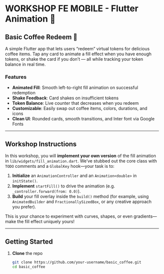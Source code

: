 # WORKSHOP FE MOBILE - Flutter Animation 🚀

## Basic Coffee Redeem 🍵

A simple Flutter app that lets users “redeem” virtual tokens for delicious coffee items. Tap any card to animate a fill effect when you have enough tokens, or shake the card if you don’t — all while tracking your token balance in real time.

### Features

- **Animated Fill**: Smooth left-to-right fill animation on successful redemption  
- **Shake Feedback**: Card shakes on insufficient tokens  
- **Token Balance**: Live counter that decreases when you redeem  
- **Customizable**: Easily swap out coffee items, colors, durations, and icons  
- **Clean UI**: Rounded cards, smooth transitions, and Inter font via Google Fonts  

---

## Workshop Instructions

In this workshop, you will **implement your own version** of the fill animation in `lib/widgets/fill_animation.dart`. We’ve stubbed out the core class with `TODO` comments and a `GlobalKey` hook—your task is to:

1. **Initialize** an `AnimationController` and an `Animation<double>` in `initState()`.  
2. **Implement** `startFill()` to drive the animation (e.g. `_controller.forward(from: 0.0)`).  
3. **Build** your fill overlay inside the `build()` method (for example, using `AnimatedBuilder` and `FractionallySizedBox`, or any creative approach you prefer).

This is your chance to experiment with curves, shapes, or even gradients—make the fill effect uniquely yours!

---

## Getting Started

1. **Clone** the repo  
   ```bash
   git clone https://github.com/your-username/basic_coffee.git
   cd basic_coffee
